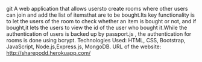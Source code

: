 git A web application that allows usersto create rooms where other users can join and add the list of
itemsthat are to be bought.Its key functionality is to let the users of the room to check whether an
item is bought or not, and if bought,it lets the users to view the id of the user who bought it.While
the authentication of users is backed up by passport.js , the authentication for rooms is done using
bcrypt.
Technologies Used: HTML, CSS, Bootstrap, JavaScript, Node.js,Express.js, MongoDB.
URL of the website: http://sharepodd.herokuapp.com/
